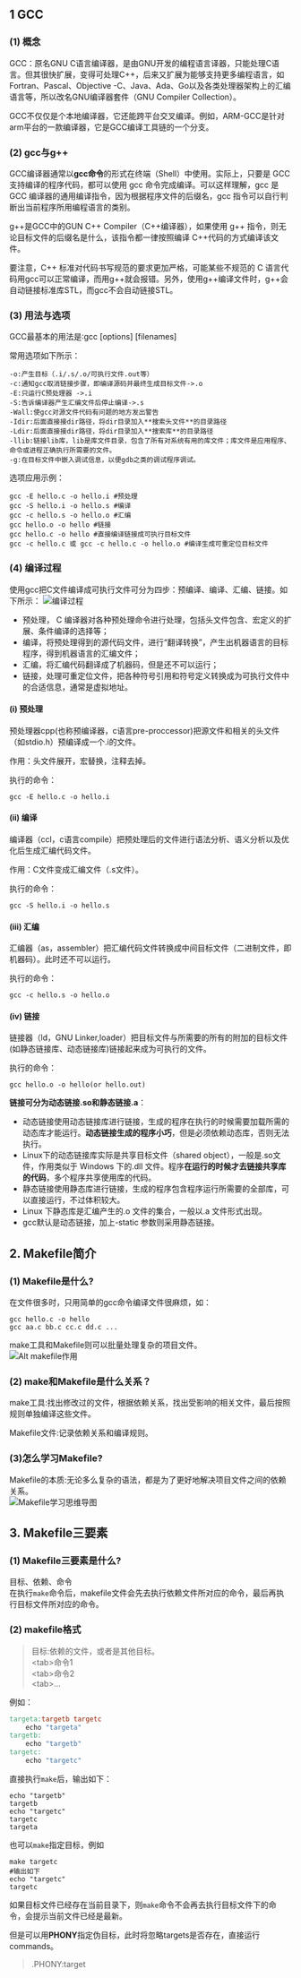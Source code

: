 ## 1 GCC
### (1) 概念
GCC：原名GNU C语言编译器，是由GNU开发的编程语言译器，只能处理C语言。但其很快扩展，变得可处理C++，后来又扩展为能够支持更多编程语言，如Fortran、Pascal、Objective -C、Java、Ada、Go以及各类处理器架构上的汇编语言等，所以改名GNU编译器套件（GNU Compiler Collection）。

GCC不仅仅是个本地编译器，它还能跨平台交叉编译。例如，ARM-GCC是针对arm平台的一款编译器，它是GCC编译工具链的一个分支。
### (2) gcc与g++
GCC编译器通常以**gcc命令**的形式在终端（Shell）中使用。实际上，只要是 GCC 支持编译的程序代码，都可以使用 gcc 命令完成编译。可以这样理解，gcc 是 GCC 编译器的通用编译指令，因为根据程序文件的后缀名，gcc 指令可以自行判断出当前程序所用编程语言的类别。

g++是GCC中的GUN C++ Compiler（C++编译器），如果使用 g++ 指令，则无论目标文件的后缀名是什么，该指令都一律按照编译 C++代码的方式编译该文件。

要注意，C++ 标准对代码书写规范的要求更加严格，可能某些不规范的 C 语言代码用gcc可以正常编译，而用g++就会报错。另外，使用g++编译文件时，g++会自动链接标准库STL，而gcc不会自动链接STL。

### (3) 用法与选项
GCC最基本的用法是∶gcc [options] [filenames]

常用选项如下所示： 
``` shell
-o:产生目标（.i/.s/.o/可执行文件.out等）  
-c:通知gcc取消链接步骤，即编译源码并最终生成目标文件->.o  
-E:只运行C预处理器 ->.i  
-S:告诉编译器产生汇编文件后停止编译->.s  
-Wall:使gcc对源文件代码有问题的地方发出警告  
-Idir:后面直接接dir路径，将dir目录加入**搜索头文件**的目录路径  
-Ldir:后面直接接dir路径，将dir目录加入**搜索库**的目录路径  
-llib:链接lib库，lib是库文件目录，包含了所有对系统有用的库文件；库文件是应用程序、命令或进程正确执行所需要的文件。 
-g:在目标文件中嵌入调试信息，以便gdb之类的调试程序调试。
```

选项应用示例：
```shell
gcc -E hello.c -o hello.i #预处理
gcc -S hello.i -o hello.s #编译
gcc -c hello.s -o hello.o #汇编
gcc hello.o -o hello #链接
gcc hello.c -o hello #直接编译链接成可执行目标文件
gcc -c hello.c 或 gcc -c hello.c -o hello.o #编译生成可重定位目标文件
```

### (4) 编译过程
使用gcc把C文件编译成可执行文件可分为四步：预编译、编译、汇编、链接。如下所示：
 ![编译过程](image.png "编译过程")
* 预处理， C 编译器对各种预处理命令进行处理，包括头文件包含、宏定义的扩
展、条件编译的选择等；
* 编译，将预处理得到的源代码文件，进行“翻译转换”，产生出机器语言的目标程序，得到机器语言的汇编文件；
* 汇编，将汇编代码翻译成了机器码，但是还不可以运行；
* 链接，处理可重定位文件，把各种符号引用和符号定义转换成为可执行文件中的合适信息，通常是虚拟地址。

 #### (i) 预处理
预处理器cpp(也称预编译器，c语言pre-proccessor)把源文件和相关的头文件（如stdio.h）预编译成一个.i的文件。

作用：头文件展开，宏替换，注释去掉。

执行的命令：  
``` shell
gcc -E hello.c -o hello.i
```
 #### (ii) 编译
编译器（ccl，c语言compile）把预处理后的文件进行语法分析、语义分析以及优化后生成汇编代码文件。

作用：C文件变成汇编文件（.s文件）。

执行的命令：  
``` shell
gcc -S hello.i -o hello.s
```
 #### (iii) 汇编
 汇编器（as，assembler）把汇编代码文件转换成中间目标文件（二进制文件，即机器码）。此时还不可以运行。

 执行的命令：  
``` shell
gcc -c hello.s -o hello.o
```
 #### (iv) 链接
链接器（ld，GNU Linker,loader）把目标文件与所需要的所有的附加的目标文件(如静态链接库、动态链接库)链接起来成为可执行的文件。

执行的命令：  
``` shell
gcc hello.o -o hello(or hello.out)
```
**链接可分为动态链接.so和静态链接.a**：
* 动态链接使用动态链接库进行链接，生成的程序在执行的时候需要加载所需的动态库才能运行。**动态链接生成的程序小巧**，但是必须依赖动态库，否则无法执行。
* Linux下的动态链接库实际是共享目标文件（shared object），一般是.so文件，作用类似于 Windows 下的.dll 文件。程序**在运行的时候才去链接共享库的代码**，多个程序共享使用库的代码。
* 静态链接使用静态库进行链接，生成的程序包含程序运行所需要的全部库，可以直接运行，不过体积较大。
* Linux 下静态库是汇编产生的.o 文件的集合，一般以.a 文件形式出现。
* gcc默认是动态链接，加上-static 参数则采用静态链接。


## 2. Makefile简介
### (1) Makefile是什么?
在文件很多时，只用简单的gcc命令编译文件很麻烦，如：  
``` shell
gcc hello.c -o hello  
gcc aa.c bb.c cc.c dd.c ...
```
make工具和Makefile则可以批量处理复杂的项目文件。  
![Alt makefile作用](makefile%E4%BD%9C%E7%94%A8.png "makefile作用")

### (2) make和Makefile是什么关系？
make工具:找出修改过的文件，根据依赖关系，找出受影响的相关文件，最后按照规则单独编译这些文件。

Makefile文件:记录依赖关系和编译规则。

### (3)怎么学习Makefile?
Makefile的本质:无论多么复杂的语法，都是为了更好地解决项目文件之间的依赖关系。  
![Makefile学习思维导图](Makefile%E5%AD%A6%E4%B9%A0%E6%80%9D%E7%BB%B4%E5%AF%BC%E5%9B%BE.png "Makefile学习思维导图")

## 3. Makefile三要素

### (1) Makefile三要素是什么?

目标、依赖、命令  
在执行`make`命令后，makefile文件会先去执行依赖文件所对应的命令，最后再执行目标文件所对应的命令。

### (2) makefile格式
> 目标:依赖的文件，或者是其他目标。  
\<tab>命令1  
\<tab>命令2  
\<tab>...  

例如：  
``` makefile
targeta:targetb targetc
    echo "targeta"
targetb:
    echo "targetb"
targetc:
    echo "targetc"
```
直接执行`make`后，输出如下：
```shell
echo "targetb"
targetb
echo "targetc"
targetc
targeta
```
也可以`make`指定目标，例如
```shell
make targetc
#输出如下
echo "targetc"
targetc
```
如果目标文件已经存在当前目录下，则`make`命令不会再去执行目标文件下的命令，会提示当前文件已经是最新。  

但是可以用**PHONY**指定伪目标，此时将忽略targets是否存在，直接运行commands。
>.PHONY:target  

